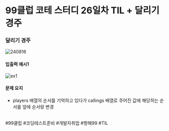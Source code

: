 # 99클럽 코테 스터디 26일차 TIL + 달리기 경주

### 달리기 경주

![240816](https://github.com/user-attachments/assets/78dd8872-001f-45e1-819d-66e8209d84fc)

#### 입출력 예시1

![ex1](https://github.com/user-attachments/assets/bc62d001-400d-4820-8c10-90651631fcfc)

#### 문제 요지
- players 배열의 순서를 기억하고 있다가 callings 배열로 주어진 값에 해당하는 순서를 앞에 순서랑 변경

<br>
#99클럽 #코딩테스트준비 #개발자취업 #항해99 #TIL
